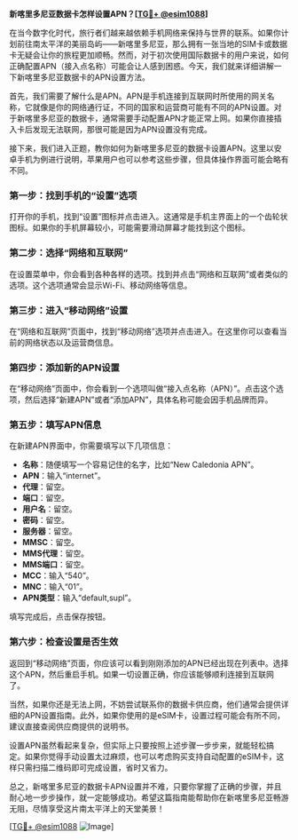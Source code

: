 **新喀里多尼亚数据卡怎样设置APN？[[TG💪+ @esim1088](https://t.me/s/esim1088)]**

在当今数字化时代，旅行者们越来越依赖手机网络来保持与世界的联系。如果你计划前往南太平洋的美丽岛屿——新喀里多尼亚，那么拥有一张当地的SIM卡或数据卡无疑会让你的旅程更加顺畅。然而，对于初次使用国际数据卡的用户来说，如何正确配置APN（接入点名称）可能会让人感到困惑。今天，我们就来详细讲解一下新喀里多尼亚数据卡的APN设置方法。

首先，我们需要了解什么是APN。APN是手机连接到互联网时所使用的网关名称，它就像是你的网络通行证，不同的国家和运营商可能有不同的APN设置。对于新喀里多尼亚的数据卡，通常需要手动配置APN才能正常上网。如果你直接插入卡后发现无法联网，那很可能是因为APN设置没有完成。

接下来，我们进入正题，教你如何为新喀里多尼亚的数据卡设置APN。这里以安卓手机为例进行说明，苹果用户也可以参考这些步骤，但具体操作界面可能会略有不同。

### 第一步：找到手机的“设置”选项

打开你的手机，找到“设置”图标并点击进入。这通常是手机主界面上的一个齿轮状图标。如果你的手机屏幕较小，可能需要滑动屏幕才能找到这个图标。

### 第二步：选择“网络和互联网”

在设置菜单中，你会看到各种各样的选项。找到并点击“网络和互联网”或者类似的选项。这个选项通常会显示Wi-Fi、移动网络等信息。

### 第三步：进入“移动网络”设置

在“网络和互联网”页面中，找到“移动网络”选项并点击进入。在这里你可以查看当前的网络状态以及运营商信息。

### 第四步：添加新的APN设置

在“移动网络”页面中，你会看到一个选项叫做“接入点名称（APN）”。点击这个选项，然后选择“新建APN”或者“添加APN”，具体名称可能会因手机品牌而异。

### 第五步：填写APN信息

在新建APN界面中，你需要填写以下几项信息：

- **名称**：随便填写一个容易记住的名字，比如“New Caledonia APN”。
- **APN**：输入“internet”。
- **代理**：留空。
- **端口**：留空。
- **用户名**：留空。
- **密码**：留空。
- **服务器**：留空。
- **MMSC**：留空。
- **MMS代理**：留空。
- **MMS端口**：留空。
- **MCC**：输入“540”。
- **MNC**：输入“01”。
- **APN类型**：输入“default,supl”。

填写完成后，点击保存按钮。

### 第六步：检查设置是否生效

返回到“移动网络”页面，你应该可以看到刚刚添加的APN已经出现在列表中。选择这个APN，然后重启手机。如果一切设置正确，你应该能够顺利连接到互联网了。

当然，如果你还是无法上网，不妨尝试联系你的数据卡供应商，他们通常会提供详细的APN设置指南。此外，如果你使用的是eSIM卡，设置过程可能会有所不同，建议直接查阅供应商提供的说明书。

设置APN虽然看起来复杂，但实际上只要按照上述步骤一步步来，就能轻松搞定。如果你觉得手动设置太过麻烦，也可以考虑购买支持自动配置的eSIM卡，这样只需扫描二维码即可完成设置，省时又省力。

总之，新喀里多尼亚的数据卡APN设置并不难，只要你掌握了正确的步骤，并且耐心地一步步操作，就一定能够成功。希望这篇指南能帮助你在新喀里多尼亚畅游无阻，尽情享受这片南太平洋上的天堂美景！

[[TG💪+ @esim1088](https://t.me/s/esim1088) ![Image](https://i.postimg.cc/4NQfJmqS/Snipaste-2025-05-13-00-14-12.png)]